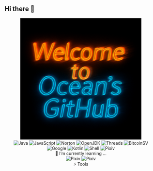 ## Hi there 👋

<!--
**Oceankok/Oceankok** is a ✨ _special_ ✨ repository because its `README.md` (this file) appears on your GitHub profile.

Here are some ideas to get you started:

- 🔭 I’m currently working on ...
- 🌱 I’m currently learning ...
- 👯 I’m looking to collaborate on ...
- 🤔 I’m looking for help with ...
- 💬 Ask me about ...
- 📫 How to reach me: ...
- 😄 Pronouns: ...
- ⚡ Fun fact: ...
-->
<div align="center">
  <img
    src="https://raw.githubusercontent.com/Oceankok/Oceankok/main/Ocean.png"
    alt="Ocean Profile"
    width="400"
  />
</div>


<div align="center">
  <img src="https://img.shields.io/badge/Java-007396?style=for-the-badge&logo=java&logoColor=white" alt="Java" />
  <img src="https://img.shields.io/badge/JavaScript-F7DF1E?style=for-the-badge&logo=javascript&logoColor=white" alt="JavaScript" />
  <img src="https://img.shields.io/badge/Norton-FFE01A?style=for-the-badge&logo=norton&logoColor=white" alt="Norton" />
  <img src="https://img.shields.io/badge/OpenJDK-007396?style=for-the-badge&logo=openjdk&logoColor=white" alt="OpenJDK" />
  <img src="https://img.shields.io/badge/Threads-000000?style=for-the-badge&logo=threads&logoColor=white" alt="Threads" />
  <img src="https://img.shields.io/badge/BitcoinSV-EAB300?style=for-the-badge&logo=bitcoinsv&logoColor=white" alt="BitcoinSV" />
  <img src="https://img.shields.io/badge/Google-4285F4?style=for-the-badge&logo=google&logoColor=white" alt="Google" />
  <img src="https://img.shields.io/badge/Kotlin-7F52FF?style=for-the-badge&logo=kotlin&logoColor=white" alt="Kotlin" />
  <img src="https://img.shields.io/badge/Shell-FFD500?style=for-the-badge&logo=gnu-bash&logoColor=black" alt="Shell" />
  <img src="https://img.shields.io/badge/Pixiv-0096FA?style=for-the-badge&logo=pixiv&logoColor=white" alt="Pixiv" />
</div>
<div align="center">
 🌱 I’m currently learning ...
  </div>
<div align="center">
    <img src="https://img.shields.io/badge/docker-2496ED?style=for-the-badge&logo=docker&logoColor=white" alt="Pixiv" />
    <img src="https://img.shields.io/badge/python-3776AB?style=for-the-badge&logo=python&logoColor=white" alt="Pixiv" />

</div>


<div align="center">
 ⚡ Tools
  </div>






